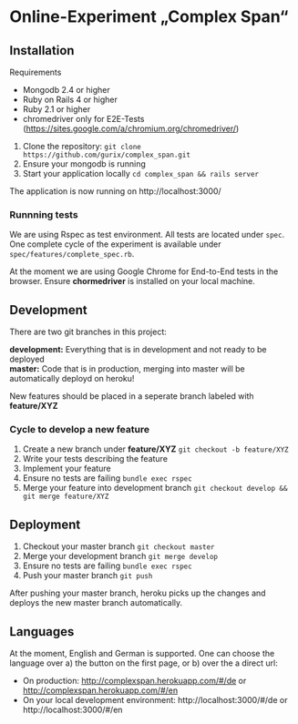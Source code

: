 # Online-Experiment „Complex Span“

## Installation
Requirements
* Mongodb 2.4 or higher
* Ruby on Rails 4 or higher
* Ruby 2.1 or higher
* chromedriver only for E2E-Tests  (https://sites.google.com/a/chromium.org/chromedriver/)

1. Clone the repository: `git clone https://github.com/gurix/complex_span.git`
2. Ensure your mongodb is running
3. Start your application locally `cd complex_span && rails server`

The application is now running on http://localhost:3000/

### Runnning tests
We are using Rspec as test environment. All tests are located under `spec`. One complete cycle of the experiment is available under `spec/features/complete_spec.rb`.

At the moment we are using Google Chrome for End-to-End tests in the browser. Ensure **chormedriver** is installed on your local machine.

## Development

There are two git branches in this project:

**development:** Everything that is in development and not ready to be deployed  
**master:** Code that is in production, merging into master will be automatically deployd on heroku!

New features should be placed in a seperate branch labeled with **feature/XYZ**
### Cycle to develop a new feature
1. Create a new branch under **feature/XYZ** `git checkout -b feature/XYZ`
2. Write your tests describing the feature
3. Implement your feature
4. Ensure no tests are failing `bundle exec rspec`
5. Merge your feature into development branch `git checkout develop && git merge feature/XYZ`

## Deployment

1. Checkout your master branch `git checkout master`
2. Merge your development branch `git merge develop`
3. Ensure no tests are failing `bundle exec rspec`
4. Push your master branch `git push`

After pushing your master branch, heroku picks up the changes and deploys the new master branch automatically.

## Languages
At the moment, English and German is supported. One can choose the language over a) the button on the first  page, or b) over the a direct url:

* On production:
http://complexspan.herokuapp.com/#/de or http://complexspan.herokuapp.com/#/en
* On your local development environment: http://localhost:3000/#/de or http://localhost:3000/#/en
